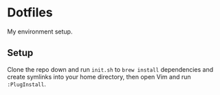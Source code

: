 # Dotfiles 

My environment setup.

## Setup

Clone the repo down and run `init.sh` to `brew install` dependencies and create symlinks into your home directory, then open Vim and run `:PlugInstall`.
